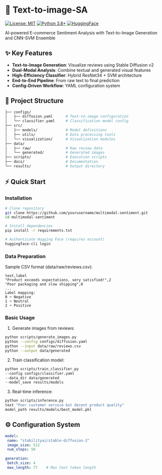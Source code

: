 # 🌟 Text-to-image-SA

[![License: MIT](https://img.shields.io/badge/License-MIT-yellow.svg)](https://opensource.org/licenses/MIT)
[![Python 3.8+](https://img.shields.io/badge/python-3.8+-blue.svg)](https://www.python.org/downloads/)
[![HuggingFace](https://img.shields.io/badge/%F0%9F%A4%97-HuggingFace-orange)](https://huggingface.co)

AI-powered E-commerce Sentiment Analysis with Text-to-Image Generation and CNN-SVM Ensemble

## ✨ Key Features

- **Text-to-Image Generation**: Visualize reviews using Stable Diffusion v2
- **Dual-Modal Analysis**: Combine textual and generated visual features
- **High-Efficiency Classifier**: Hybrid ResNet34 + SVM architecture
- **End-to-End Pipeline**: From raw text to final prediction
- **Config-Driven Workflow**: YAML configuration system

## 📂 Project Structure
```bash
├── configs/
│   ├── diffusion.yaml      # Text-to-image configuration
│   └── classifier.yaml     # Classification model config
├── src/
│   ├── models/             # Model definitions
│   ├── utils/              # Data processing tools
│   └── visualization/      # Visualization modules
├── data/
│   ├── raw/                # Raw review data
│   └── generated/          # Generated images
├── scripts/                # Execution scripts
├── docs/                   # Documentation
└── results/                # Output directory
```
## ⚡ Quick Start

### Installation
```bash
# Clone repository
git clone https://github.com/yourusername/multimodal-sentiment.git
cd multimodal-sentiment

# Install dependencies
pip install -r requirements.txt

# Authenticate Hugging Face (requires account)
huggingface-cli login
```
### Data Preparation
Sample CSV format (data/raw/reviews.csv):
```csv
text,label
"Product exceeds expectations, very satisfied!",2
"Poor packaging and slow shipping",0
...
Label mapping:
0 ➞ Negative
1 ➞ Neutral
2 ➞ Positive
```
### Basic Usage
1. Generate images from reviews:
```bash
python scripts/generate_images.py
python --config configs/diffusion.yaml
python --input data/raw/reviews.csv
python --output data/generated
   ```
2. Train classification model:
  ```bash
  python scripts/train_classifier.py 
  --config configs/classifier.yaml 
  --data_dir data/generated 
  --model_save results/models
  ```
3. Real-time inference:
 ```bash
 python scripts/inference.py 
 text "Poor customer service but decent product quality" 
 model_path results/models/best_model.pkl
 ```
## ⚙️ Configuration System
 ```yaml
model:
  name: "stabilityai/stable-diffusion-2"
  image_size: 512
  num_steps: 50
  
generation:
  batch_size: 4
  max_length: 77    # Max text token length
```
